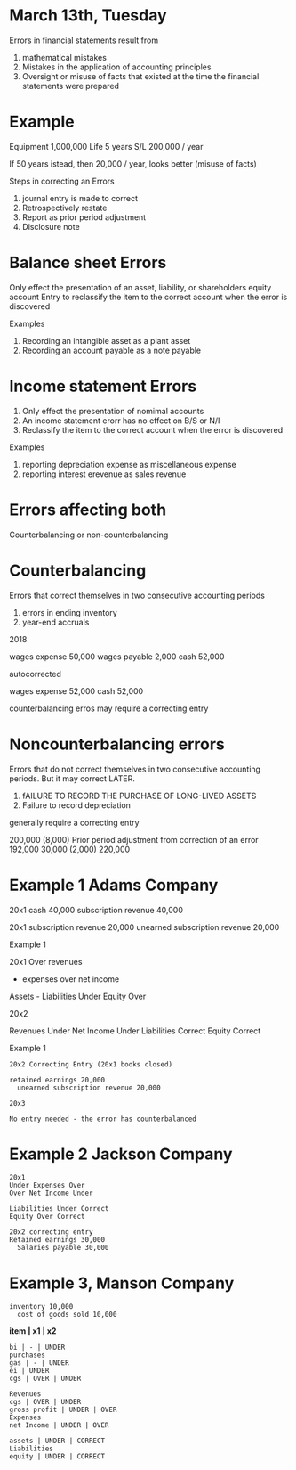 # March 13th, Tuesday

Errors in financial statements result from

1. mathematical mistakes
2. Mistakes in the application of accounting principles
3. Oversight or misuse of facts that existed at the time the financial statements were prepared


# Example

Equipment 1,000,000
Life 5 years
S/L 200,000 / year


If 50 years istead, then 20,000 / year, looks better (misuse of facts)

Steps in correcting an Errors

1. journal entry is made to correct
2. Retrospectively restate
3. Report as prior period adjustment
4. Disclosure note

# Balance sheet Errors

Only effect the presentation of an asset, liability, or shareholders equity account
Entry to reclassify the item to the correct account when the error is discovered

Examples

1. Recording an intangible asset as a plant asset
2. Recording an account payable as a note payable


# Income statement Errors

1. Only effect the presentation of nomimal accounts
2. An income statement erorr has no effect on B/S or N/I
3. Reclassify the item to the correct account when the error is discovered

Examples
1. reporting depreciation expense as miscellaneous expense
2. reporting interest erevenue as sales revenue

# Errors affecting both

Counterbalancing or non-counterbalancing

# Counterbalancing

Errors that correct themselves in two consecutive accounting periods

1. errors in ending inventory
2. year-end accruals

2018

wages expense 50,000
wages payable 2,000
  cash 52,000


autocorrected

wages expense 52,000
  cash 52,000

counterbalancing erros may require a correcting entry

# Noncounterbalancing errors

Errors that do not correct themselves in two consecutive accounting periods. But it may correct LATER.

1. fAILURE TO RECORD THE PURCHASE OF LONG-LIVED ASSETS
2. Failure to record depreciation

generally require a correcting entry

200,000
(8,000) Prior period adjustment from correction of an error
192,000
30,000
(2,000)
220,000

# Example 1 Adams Company

20x1
cash 40,000
  subscription revenue 40,000


20x1
subscription revenue 20,000
  unearned subscription revenue 20,000


Example 1

20x1
Over revenues
-  expenses
over net income

Assets -
Liabilities Under
Equity Over

20x2

Revenues Under
Net Income Under
Liabilities Correct
Equity Correct

Example 1
```
20x2 Correcting Entry (20x1 books closed)

retained earnings 20,000
  unearned subscription revenue 20,000

20x3

No entry needed - the error has counterbalanced
```
# Example 2 Jackson Company
```
20x1
Under Expenses Over
Over Net Income Under

Liabilities Under Correct
Equity Over Correct

20x2 correcting entry
Retained earnings 30,000
  Salaries payable 30,000
```
# Example 3, Manson Company
```
inventory 10,000
  cost of goods sold 10,000
```


**item | x1 | x2**
```
bi | - | UNDER
purchases
gas | - | UNDER
ei | UNDER
cgs | OVER | UNDER

Revenues
cgs | OVER | UNDER
gross profit | UNDER | OVER
Expenses
net Income | UNDER | OVER

assets | UNDER | CORRECT
Liabilities
equity | UNDER | CORRECT
```
